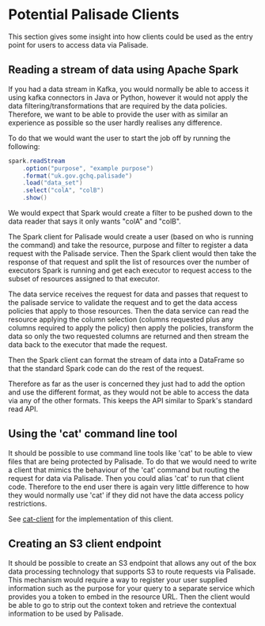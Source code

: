 # Potential Palisade Clients

This section gives some insight into how clients could be used as the entry point for users to access data via Palisade.

## Reading a stream of data using Apache Spark
If you had a data stream in Kafka, you would normally be able to access it using kafka connectors in Java or Python, however it would not apply the data filtering/transformations that are required by the data policies.
Therefore, we want to be able to provide the user with as similar an experience as possible so the user hardly realises any difference.

To do that we would want the user to start the job off by running the following: 

```java
spark.readStream
    .option("purpose", "example purpose")
    .format("uk.gov.gchq.palisade")
    .load("data_set")
    .select("colA", "colB")
    .show()
```

We would expect that Spark would create a filter to be pushed down to the data reader that says it only wants "colA" and "colB".

The Spark client for Palisade would create a user (based on who is running the command) and take the resource, purpose and filter to register a data request with the Palisade service. Then the Spark client would then take the response of that request and split the list of resources over the number of executors Spark is running and get each executor to request access to the subset of resources assigned to that executor.

The data service receives the request for data and passes that request to the palisade service to validate the request and to get the data access policies that apply to those resources. Then the data service can read the resource applying the column selection (columns requested plus any columns required to apply the policy) then apply the policies, transform the data so only the two requested columns are returned and then stream the data back to the executor that made the request.

Then the Spark client can format the stream of data into a DataFrame so that the standard Spark code can do the rest of the request.

Therefore as far as the user is concerned they just had to add the option and use the different format, as they would not be able to access the data via any of the other formats. This keeps the API similar to Spark's standard read API. 

## Using the 'cat' command line tool
It should be possible to use command line tools like 'cat' to be able to view files that are being protected by Palisade. 
To do that we would need to write a client that mimics the behaviour of the 'cat' command but routing the request for data via Palisade. 
Then you could alias 'cat' to run that client code. 
Therefore to the end user there is again very little difference to how they would normally use 'cat' if they did not have the data access policy restrictions.

See [cat-client](../client-impl/cat-client/README.md) for the implementation of this client.

## Creating an S3 client endpoint
It should be possible to create an S3 endpoint that allows any out of the box data processing technology that supports S3 to route requests via Palisade. 
This mechanism would require a way to register your user supplied information such as the purpose for your query to a separate service which provides you a token to embed in the resource URL.
Then the client would be able to go to strip out the context token and retrieve the contextual information to be used by Palisade.